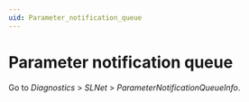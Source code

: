 ```yaml
---
uid: Parameter_notification_queue
---
```


# Parameter notification queue

Go to *Diagnostics* > *SLNet* > *ParameterNotificationQueueInfo*.
